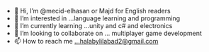 - 👋 Hi, I’m @mecid-elhasan or Majd for English readers
- 👀 I’m interested in ...language learning and programming
- 🌱 I’m currently learning ...unity and c# and electronics
- 💞️ I’m looking to collaborate on ... multiplayer game development
- 📫 How to reach me ...halabylilabad2@gmail.com

<!---
mecid-elhasan/mecid-elhasan is a ✨ special ✨ repository because its `README.md` (this file) appears on your GitHub profile.
You can click the Preview link to take a look at your changes.
--->
